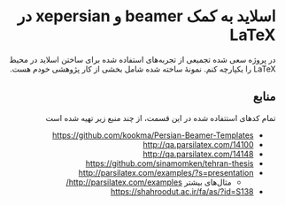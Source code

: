<div dir="rtl">

# اسلاید به کمک beamer و xepersian‌ در LaTeX

در پروژه سعی شده تجمیعی از تجربه‌های استفاده شده برای ساختن اسلاید در محیط LaTeX را یکپارچه کنم.
نمونهٔ ساخته شده شامل بخشی از کار پژوهشی خودم هست.

## منابع

تمام کدهای استتفاده شده در این قسمت، از چند منبع زیر تهیه شده است

- <https://github.com/kookma/Persian-Beamer-Templates>
- <http://qa.parsilatex.com/14100>
- <http://qa.parsilatex.com/14148>
- <https://github.com/sinamomken/tehran-thesis>
- <http://parsilatex.com/examples/?s=presentation>
  - مثال‌های بیشتر <http://parsilatex.com/examples/>
- <https://shahroodut.ac.ir/fa/as/?id=S138>

</div>
